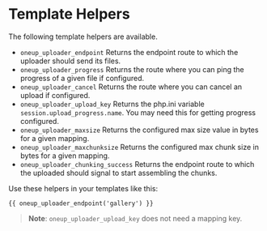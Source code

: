Template Helpers
================

The following template helpers are available.

* `oneup_uploader_endpoint` Returns the endpoint route to which the uploader should send its files.
* `oneup_uploader_progress` Returns the route where you can ping the progress of a given file if configured.
* `oneup_uploader_cancel` Returns the route where you can cancel an upload if configured.
* `oneup_uploader_upload_key` Returns the php.ini variable `session.upload_progress.name`. You may need this for getting progress configured.
* `oneup_uploader_maxsize` Returns the configured max size value in bytes for a given mapping.
* `oneup_uploader_maxchunksize` Returns the configured max chunk size in  bytes for a given mapping.
* `oneup_uploader_chunking_success` Returns the endpoint route to which the uploaded should signal to start assembling the chunks.

Use these helpers in your templates like this:

```twig
{{ oneup_uploader_endpoint('gallery') }}
```

> **Note**: `oneup_uploader_upload_key` does not need a mapping key.